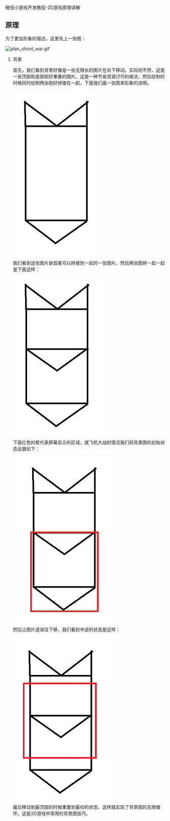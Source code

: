 微信小游戏开发教程-2D游戏原理讲解

## 原理

为了更加形象的描述，这里先上一张图：

![plan_shoot_war.gif](./images/plan_shoot_war.gif)

1. 背景

	首先，我们看到背景好像是一张无限长的图片在向下移动。实际则不然，这是一张顶部和底部刚好重叠的图片。这是一种节省资源讨巧的做法，然后绘制的时候同时绘制两张刚好拼接在一起，下面我们画一张图来形象的说明。

	![bg_sample.png](./images/bg_sample.png)

	我们看到这张图片是首尾可以拼接到一起的一张图片，然后两张图拼一起一起是下面这样：

	![bg_sample_double.png](./images/bg_sample_double.png)

	下面红色的框代表屏幕显示的区域，就飞机大战的情况我们将背景图的初始状态设置如下：

	![bg_start_state.png](./images/bg_start_state.png)

	然后让图片逐渐往下移，我们看到中途的状态是这样：

	![bg_start_random.png](./images/bg_start_random.png)

	最后移动到最顶部的时候重置到最初的状态，这样就实现了背景图的无限循环。这是2D游戏中常用的背景图技巧。